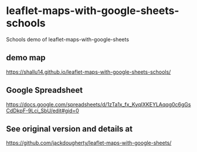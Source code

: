 # leaflet-maps-with-google-sheets-schools
Schools demo of leaflet-maps-with-google-sheets

## demo map
https://shallu14.github.io/leaflet-maps-with-google-sheets-schools/

## Google Spreadsheet
https://docs.google.com/spreadsheets/d/1zTa1x_fx_KyqIXKEYLAqqg0c6gGsCdDkpF-9Lci_SbU/edit#gid=0

## See original version and details at

https://github.com/jackdougherty/leaflet-maps-with-google-sheets/
